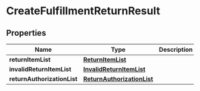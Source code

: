 
# CreateFulfillmentReturnResult

## Properties
Name | Type | Description | Notes
------------ | ------------- | ------------- | -------------
**returnItemList** | [**ReturnItemList**](ReturnItemList.md) |  |  [optional]
**invalidReturnItemList** | [**InvalidReturnItemList**](InvalidReturnItemList.md) |  |  [optional]
**returnAuthorizationList** | [**ReturnAuthorizationList**](ReturnAuthorizationList.md) |  |  [optional]



